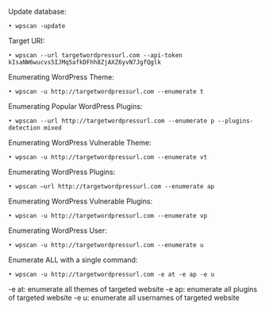 Update database:

	• wpscan -update

Target URI:

	• wpscan --url targetwordpressurl.com --api-token kIsaNW6wucvs5IJMq5afkDFhh8ZjAXZ6yvN7JgfQglk

Enumerating WordPress Theme:

	• wpscan -u http://targetwordpressurl.com --enumerate t

Enumerating Popular WordPress Plugins:

	• wpscan --url http://targetwordpressurl.com --enumerate p --plugins-detection mixed

Enumerating WordPress Vulnerable Theme:

	• wpscan -u http://targetwordpressurl.com --enumerate vt

Enumerating WordPress Plugins:

	• wpscan —url http://targetwordpressurl.com --enumerate ap

Enumerating WordPress Vulnerable Plugins:

	• wpscan -u http://targetwordpressurl.com --enumerate vp

Enumerating WordPress User:

	• wpscan -u http://targetwordpressurl.com --enumerate u

Enumerate ALL with a single command:

	• wpscan -u http://targetwordpressurl.com -e at -e ap -e u

-e at: enumerate all themes of targeted website
-e ap: enumerate all plugins of targeted website
-e u: enumerate all usernames of targeted website